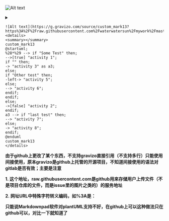 ![Alt text](https://g.gravizo.com/source/custom_mark13?https%3A%2F%2Fraw.githubusercontent.com%2Fwaterwatersun%2Fmywork%2Fmaster%2Ftest.md?1)
<details> 
<summary></summary>
custom_mark13
@startuml;
%28*%29 --> if "Some Test" then;
-->[true] "activity 1";
if "" then;
-> "activity 3" as a3;
else;
if "Other test" then;
-left-> "activity 5";
else;
--> "activity 6";
endif;
endif;
else;
->[false] "activity 2";
endif;
a3 --> if "last test" then;
--> "activity 7";
else;
-> "activity 8";
endif;
@enduml
custom_mark13
</details>

```
![Alt text](https://g.gravizo.com/source/custom_mark13?https%3A%2F%2Fraw.githubusercontent.com%2Fwaterwatersun%2Fmywork%2Fmaster%2Ftest.md)
<details> 
<summary></summary>
custom_mark13
@startuml;
%28*%29 --> if "Some Test" then;
-->[true] "activity 1";
if "" then;
-> "activity 3" as a3;
else;
if "Other test" then;
-left-> "activity 5";
else;
--> "activity 6";
endif;
endif;
else;
->[false] "activity 2";
endif;
a3 --> if "last test" then;
--> "activity 7";
else;
-> "activity 8";
endif;
@enduml
custom_mark13
</details>
```

**由于github上更改了某个东西，不支持gravizo直接引用（不支持多行）只能使用间接使用，原本gravizo是github上托管的开源项目，不知道间接使用的语法对gitlab是否有效；主要是注意**

 **1. 这个地址，raw.githubusercontent.com是github用来存储用户上传文件（不是项目仓库的文件，而是issue里的图片之类的）的服务地址**

**2. 网址URL中特殊字符转义编码，如%3A是：**

**只能说Markdownpad软件对plantUML支持不好，在github上可以这种做法只在github可以，对比一下就知道了**
